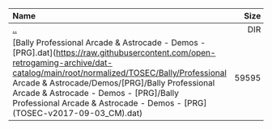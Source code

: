 |Name|Size|
|:---|---:|
|[..](../index.html)|DIR|
|[Bally Professional Arcade & Astrocade - Demos - [PRG].dat](https://raw.githubusercontent.com/open-retrogaming-archive/dat-catalog/main/root/normalized/TOSEC/Bally/Professional Arcade & Astrocade/Demos/[PRG]/Bally Professional Arcade & Astrocade - Demos - [PRG]/Bally Professional Arcade & Astrocade - Demos - [PRG] (TOSEC-v2017-09-03_CM).dat)|59595|
